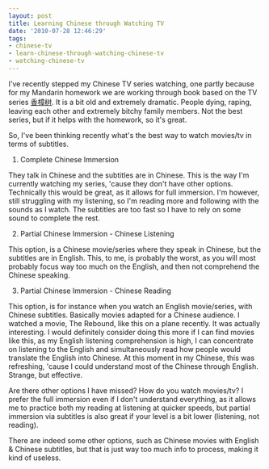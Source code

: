 ```yaml
---
layout: post
title: Learning Chinese through Watching TV
date: '2010-07-28 12:46:29'
tags:
- chinese-tv
- learn-chinese-through-watching-chinese-tv
- watching-chinese-tv
---
```


I've recently stepped my Chinese TV series watching, one partly because for my Mandarin homework we are working through book based on the TV series <a href="http://www.tvmao.com/episode/XiangZhangShu-13577/0/">香樟树</a>. It is a bit old and extremely dramatic. People dying, raping, leaving each other and extremely bitchy family members. Not the best series, but if it helps with the homework, so it's great.

So, I've been thinking recently what's the best way to watch movies/tv in terms of subtitles.

1) Complete Chinese Immersion

They talk in Chinese and the subtitles are in Chinese. This is the way I'm currently watching my series, 'cause they don't have other options. Technically this would be great, as it allows for full immersion. I'm however, still struggling with my listening, so I'm reading more and following with the sounds as I watch. The subtitles are too fast so I have to rely on some sound to complete the rest.

2) Partial Chinese Immersion - Chinese Listening

This option, is a Chinese movie/series where they speak in Chinese, but the subtitles are in English. This, to me, is probably the worst, as you will most probably focus way too much on the English, and then not comprehend the Chinese speaking.

3) Partial Chinese Immersion - Chinese Reading

This option, is for instance when you watch an English movie/series, with Chinese subtitles. Basically movies adapted for a Chinese audience. I watched a movie, The Rebound, like this on a plane recently. It was actually interesting. I would definitely consider doing this more if I can find movies like this, as my English listening comprehension is high, I can concentrate on listening to the English and simultaneously read how people would translate the English into Chinese. At this moment in my Chinese, this was refreshing, 'cause I could understand most of the Chinese through English. Strange, but effective.

Are there other options I have missed? How do you watch movies/tv? I prefer the full immersion even if I don't understand everything, as it allows me to practice both my reading at listening at quicker speeds, but partial immersion via subtitles is also great if your level is a bit lower (listening, not reading).

There are indeed some other options, such as Chinese movies with English &amp; Chinese subtitles, but that is just way too much info to process, making it kind of useless.